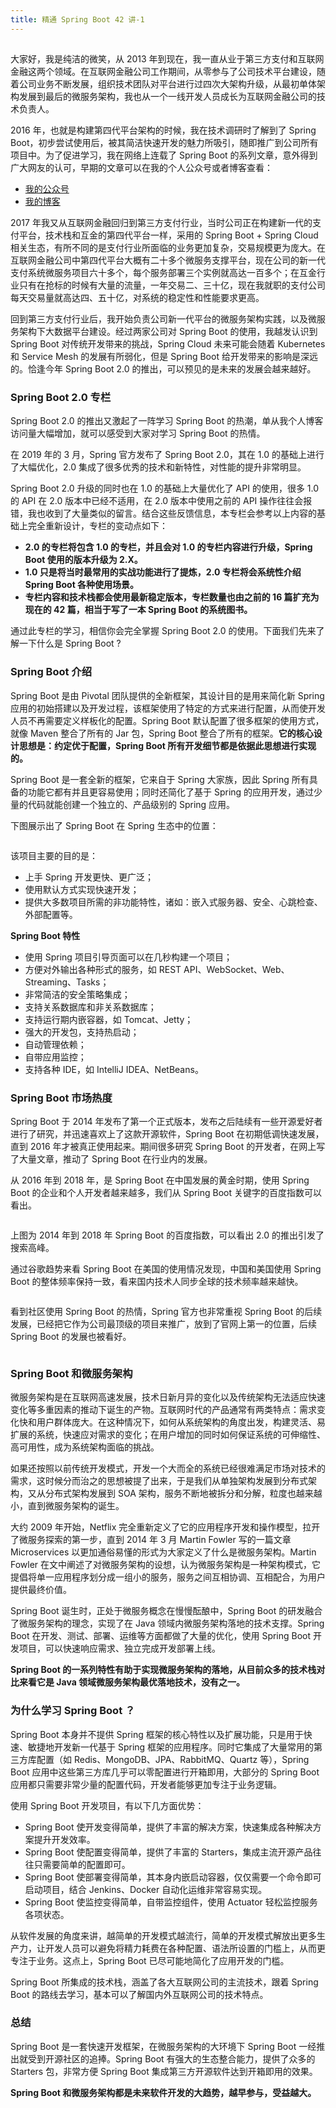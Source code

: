 ```yaml
---
title: 精通 Spring Boot 42 讲-1
---
```

<article id="topicContainer" class="column_content"><h2 class="topic_title"></h2><div><p>大家好，我是纯洁的微笑，从 2013 年到现在，我一直从业于第三方支付和互联网金融这两个领域。在互联网金融公司工作期间，从零参与了公司技术平台建设，随着公司业务不断发展，组织技术团队对平台进行过四次大架构升级，从最初单体架构发展到最后的微服务架构，我也从一个一线开发人员成长为互联网金融公司的技术负责人。</p>
<p>2016 年，也就是构建第四代平台架构的时候，我在技术调研时了解到了 Spring Boot，初步尝试使用后，被其简洁快速开发的魅力所吸引，随即推广到公司所有项目中。为了促进学习，我在网络上连载了 Spring Boot 的系列文章，意外得到广大网友的认可，早期的文章可以在我的个人公众号或者博客查看：</p>
<ul>
<li><a href="http://www.ityouknow.com/assets/images/keeppuresmile.jpg">我的公众号</a>  </li>
<li><a href="http://www.ityouknow.com">我的博客</a></li>
</ul>
<p>2017 年我又从互联网金融回归到第三方支付行业，当时公司正在构建新一代的支付平台，技术栈和互金的第四代平台一样，采用的 Spring Boot + Spring Cloud 相关生态，有所不同的是支付行业所面临的业务更加复杂，交易规模更为庞大。在互联网金融公司中第四代平台大概有二十多个微服务支撑平台，现在公司的新一代支付系统微服务项目六十多个，每个服务部署三个实例就高达一百多个；在互金行业只有在抢标的时候有大量的流量，一年交易二、三十亿，现在我就职的支付公司每天交易量就高达四、五十亿，对系统的稳定性和性能要求更高。</p>
<p>回到第三方支付行业后，我开始负责公司新一代平台的微服务架构实践，以及微服务架构下大数据平台建设。经过两家公司对 Spring Boot 的使用，我越发认识到 Spring Boot 对传统开发带来的挑战，Spring Cloud 未来可能会随着 Kubernetes 和 Service Mesh 的发展有所弱化，但是 Spring Boot 给开发带来的影响是深远的。恰逢今年 Spring Boot 2.0 的推出，可以预见的是未来的发展会越来越好。</p>
<h3 id="springboot20">Spring Boot 2.0 专栏</h3>
<p>Spring Boot 2.0 的推出又激起了一阵学习 Spring Boot 的热潮，单从我个人博客访问量大幅增加，就可以感受到大家对学习 Spring Boot 的热情。</p>
<p>在 2019 年的 3 月，Spring 官方发布了 Spring Boot 2.0，其在 1.0 的基础上进行了大幅优化，2.0 集成了很多优秀的技术和新特性，对性能的提升非常明显。</p>
<p>Spring Boot 2.0 升级的同时也在 1.0 的基础上大量优化了 API 的使用，很多 1.0 的 API 在 2.0 版本中已经不适用，在 2.0 版本中使用之前的 API 操作往往会报错，我也收到了大量类似的留言。结合这些反馈信息，本专栏会参考以上内容的基础上完全重新设计，专栏的变动点如下：</p>
<ul>
<li><strong>2.0 的专栏将包含 1.0 的专栏，并且会对 1.0 的专栏内容进行升级，Spring Boot 使用的版本升级为 2.X。</strong></li>
<li><strong>1.0 只是将当时最常用的实战功能进行了提炼，2.0 专栏将会系统性介绍 Spring Boot 各种使用场景。</strong></li>
<li><strong>专栏内容和技术栈都会使用最新稳定版本，专栏数量也由之前的 16 篇扩充为现在的 42 篇，相当于写了一本 Spring Boot 的系统图书。</strong></li>
</ul>
<p>通过此专栏的学习，相信你会完全掌握 Spring Boot 2.0 的使用。下面我们先来了解一下什么是 Spring Boot ?</p>
<h3 id="springboot">Spring Boot 介绍</h3>
<p>Spring Boot 是由 Pivotal 团队提供的全新框架，其设计目的是用来简化新 Spring 应用的初始搭建以及开发过程，该框架使用了特定的方式来进行配置，从而使开发人员不再需要定义样板化的配置。Spring Boot 默认配置了很多框架的使用方式，就像 Maven 整合了所有的 Jar 包，Spring Boot 整合了所有的框架。<strong>它的核心设计思想是：约定优于配置，Spring Boot 所有开发细节都是依据此思想进行实现的。</strong></p>
<p>Spring Boot 是一套全新的框架，它来自于 Spring 大家族，因此 Spring 所有具备的功能它都有并且更容易使用；同时还简化了基于 Spring 的应用开发，通过少量的代码就能创建一个独立的、产品级别的 Spring 应用。 </p>
<p>下图展示出了 Spring Boot 在 Spring 生态中的位置：</p>
<p><img src="http://www.ityouknow.com/assets/images/2018/springboot/spring-springboot.png" alt="" /></p>
<p>该项目主要的目的是：</p>
<ul>
<li>上手 Spring 开发更快、更广泛；</li>
<li>使用默认方式实现快速开发；</li>
<li>提供大多数项目所需的非功能特性，诸如：嵌入式服务器、安全、心跳检查、外部配置等。</li>
</ul>
<p><strong>Spring Boot 特性</strong></p>
<ul>
<li>使用 Spring 项目引导页面可以在几秒构建一个项目；</li>
<li>方便对外输出各种形式的服务，如 REST API、WebSocket、Web、Streaming、Tasks；</li>
<li>非常简洁的安全策略集成；</li>
<li>支持关系数据库和非关系数据库；</li>
<li>支持运行期内嵌容器，如 Tomcat、Jetty；</li>
<li>强大的开发包，支持热启动；</li>
<li>自动管理依赖；</li>
<li>自带应用监控；</li>
<li>支持各种 IDE，如 IntelliJ IDEA、NetBeans。</li>
</ul>
<h3 id="springboot-1">Spring Boot 市场热度</h3>
<p>Spring Boot 于 2014 年发布了第一个正式版本，发布之后陆续有一些开源爱好者进行了研究，并迅速喜欢上了这款开源软件，Spring Boot 在初期低调快速发展，直到 2016 年才被真正使用起来。期间很多研究 Spring Boot 的开发者，在网上写了大量文章，推动了 Spring Boot 在行业内的发展。</p>
<p>从 2016 年到 2018 年，是 Spring Boot 在中国发展的黄金时期，使用 Spring Boot 的企业和个人开发者越来越多，我们从 Spring Boot 关键字的百度指数可以看出。</p>
<p><img src="http://www.ityouknow.com/assets/images/2018/springboot/springboot-baidu.png" alt="" /></p>
<p>上图为 2014 年到 2018 年 Spring Boot 的百度指数，可以看出 2.0 的推出引发了搜索高峰。</p>
<p>通过谷歌趋势来看 Spring Boot 在美国的使用情况发现，中国和美国使用 Spring Boot 的整体频率保持一致，看来国内技术人同步全球的技术频率越来越快。</p>
<p><img src="http://www.ityouknow.com/assets/images/2018/springboot/spring-google.png" alt="" /></p>
<p>看到社区使用 Spring Boot 的热情，Spring 官方也非常重视 Spring Boot 的后续发展，已经把它作为公司最顶级的项目来推广，放到了官网上第一的位置，后续 Spring Boot 的发展也被看好。</p>
<p><img src="http://www.ityouknow.com/assets/images/2017/chat/spring.png" alt="" />  </p>
<h3 id="springboot-2">Spring Boot 和微服务架构</h3>
<p>微服务架构是在互联网高速发展，技术日新月异的变化以及传统架构无法适应快速变化等多重因素的推动下诞生的产物。互联网时代的产品通常有两类特点：需求变化快和用户群体庞大。在这种情况下，如何从系统架构的角度出发，构建灵活、易扩展的系统，快速应对需求的变化；在用户增加的同时如何保证系统的可伸缩性、高可用性，成为系统架构面临的挑战。</p>
<p>如果还按照以前传统开发模式，开发一个大而全的系统已经很难满足市场对技术的需求，这时候分而治之的思想被提了出来，于是我们从单独架构发展到分布式架构，又从分布式架构发展到 SOA 架构，服务不断地被拆分和分解，粒度也越来越小，直到微服务架构的诞生。</p>
<p>大约 2009 年开始，Netflix 完全重新定义了它的应用程序开发和操作模型，拉开了微服务探索的第一步，直到 2014 年 3 月 Martin Fowler 写的一篇文章 Microservices 以更加通俗易懂的形式为大家定义了什么是微服务架构。Martin Fowler 在文中阐述了对微服务架构的设想，认为微服务架构是一种架构模式，它提倡将单一应用程序划分成一组小的服务，服务之间互相协调、互相配合，为用户提供最终价值。</p>
<p>Spring Boot 诞生时，正处于微服务概念在慢慢酝酿中，Spring Boot 的研发融合了微服务架构的理念，实现了在 Java 领域内微服务架构落地的技术支撑。Spring Boot 在开发、测试、部署、运维等方面都做了大量的优化，使用 Spring Boot 开发项目，可以快速响应需求、独立完成开发部署上线。</p>
<p><strong>Spring Boot 的一系列特性有助于实现微服务架构的落地，从目前众多的技术栈对比来看它是 Java 领域微服务架构最优落地技术，没有之一。</strong></p>
<h3 id="springboot-3">为什么学习 Spring Boot ？</h3>
<p>Spring Boot 本身并不提供 Spring 框架的核心特性以及扩展功能，只是用于快速、敏捷地开发新一代基于 Spring 框架的应用程序。同时它集成了大量常用的第三方库配置（如 Redis、MongoDB、JPA、RabbitMQ、Quartz 等），Spring Boot 应用中这些第三方库几乎可以零配置进行开箱即用，大部分的 Spring Boot 应用都只需要非常少量的配置代码，开发者能够更加专注于业务逻辑。</p>
<p>使用 Spring Boot 开发项目，有以下几方面优势：</p>
<ul>
<li>Spring Boot 使开发变得简单，提供了丰富的解决方案，快速集成各种解决方案提升开发效率。</li>
<li>Spring Boot 使配置变得简单，提供了丰富的 Starters，集成主流开源产品往往只需要简单的配置即可。</li>
<li>Spring Boot 使部署变得简单，其本身内嵌启动容器，仅仅需要一个命令即可启动项目，结合 Jenkins、Docker 自动化运维非常容易实现。</li>
<li>Spring Boot 使监控变得简单，自带监控组件，使用 Actuator 轻松监控服务各项状态。</li>
</ul>
<p>从软件发展的角度来讲，越简单的开发模式越流行，简单的开发模式解放出更多生产力，让开发人员可以避免将精力耗费在各种配置、语法所设置的门槛上，从而更专注于业务。这点上，Spring Boot 已尽可能地简化了应用开发的门槛。</p>
<p>Spring Boot 所集成的技术栈，涵盖了各大互联网公司的主流技术，跟着 Spring Boot 的路线去学习，基本可以了解国内外互联网公司的技术特点。 </p>
<h3 id="">总结</h3>
<p>Spring Boot 是一套快速开发框架，在微服务架构的大环境下 Spring Boot 一经推出就受到开源社区的追捧。Spring Boot 有强大的生态整合能力，提供了众多的 Starters 包，非常方便 Spring Boot 集成第三方开源软件达到开箱即用的效果。</p>
<p><strong>Spring Boot 和微服务架构都是未来软件开发的大趋势，越早参与，受益越大。</strong></p></div></article>